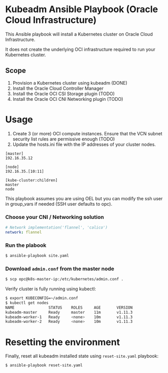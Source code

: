 # Kubeadm Ansible Playbook (Oracle Cloud Infrastructure)

This Ansible playbook will install a Kubernetes cluster on Oracle Cloud Infrastructure.

It does not create the underlying OCI infrastructure required to run your Kubernetes cluster.

## Scope

1. Provision a Kubernetes cluster using kubeadm (DONE)
2. Install the Oracle Cloud Controller Manager
3. Install the Oracle OCI CSI Storage plugin (TODO)
4. Install the Oracle OCI CNI Networking plugin (TODO)

# Usage

1. Create 3 (or more) OCI compute instances. Ensure that the VCN subnet security list rules are permissive enough (TODO)
2. Update the hosts.ini file with the IP addresses of your cluster nodes. 

```
[master]
192.16.35.12

[node]
192.16.35.[10:11]

[kube-cluster:children]
master
node
```

This playbook assumes you are using OEL but you can modify the ssh user in group_vars if needed (SSH user defaults to opc).

### Choose your CNI / Networking solution

```yaml
# Network implementation('flannel', 'calico')
network: flannel
```

### Run the plabook

```sh
$ ansible-playbook site.yaml
```

### Download `admin.conf` from the master node

```sh
$ scp opc@k8s-master-ip:/etc/kubernetes/admin.conf .
```

Verify cluster is fully running using kubectl:

```sh
$ export KUBECONFIG=~/admin.conf
$ kubectl get nodes
NAME               STATUS    ROLES     AGE       VERSION
kubeadm-master     Ready     master    11m       v1.11.3
kubeadm-worker-1   Ready     <none>    10m       v1.11.3
kubeadm-worker-2   Ready     <none>    10m       v1.11.3
```

# Resetting the environment

Finally, reset all kubeadm installed state using `reset-site.yaml` playbook:

```sh
$ ansible-playbook reset-site.yaml
```
